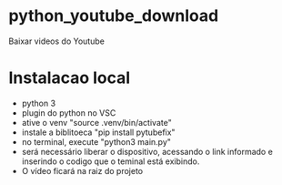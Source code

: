 # python_youtube_download
Baixar videos do Youtube

# Instalacao local
- python 3
- plugin do python no VSC
- ative o venv "source .venv/bin/activate"
- instale a biblitoeca "pip install pytubefix"
- no terminal, execute "python3 main.py"
- será necessário liberar o dispositivo, acessando o link informado e inserindo o codigo que o teminal está exibindo.
- O vídeo ficará na raiz do projeto